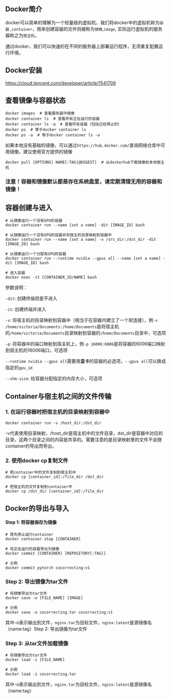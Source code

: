 ## Docker简介

docker可以简单的理解为一个轻量级的虚拟机，我们将docker中的虚拟机称为`容器` ,`container`，用来创建容器的文件则被称为`镜像`,`image`, 实际运行虚拟机的服务器称之为`宿主机`。

通过docker，我们可以快速的在不同的服务器上部署运行程序，无须重复配置运行环境。

## Docker安装

https://cloud.tencent.com/developer/article/1541709

## 查看镜像与容器状态

```shell
docker images  # 查看服务器中镜像
docker container ls  # 查看所有正在运行的容器
docker container ls -a  # 查看所有容器（包括已经停止的）
docker ps  # 等于docker container ls
docker ps -a  # 等于docker container ls -a
```

如果本地没有基础的镜像，可以通过`https://hub.docker.com/`查询网络仓库中可用镜像，建议使用官方提供的镜像

```shell
docker pull [OPTIONS] NAME[:TAG|@DIGEST]  # 从dockerhub下载镜像到本地宿主机
```

### 注意！容器和镜像默认都是存在系统盘里，请定期清理无用的容器和镜像！

## 容器创建与进入

```shell
# 从镜像运行一个没有GPU的容器
docker container run --name [set a name] -dit [IMAGE_ID] bash

# 从镜像运行一个没有GPU的容器并将宿主机目录映射到容器中
docker container run --name [set a name] -v /src_dir:/dst_dir -dit [IMAGE_ID] bash

# 从镜像运行一个分配有GPU的容器
docker container run --runtime nvidia --gpus all --name [set a name] -dit [IMAGE_ID] bash

# 进入容器
docker exec -it [CONTAINER_ID/NAME] bash
```

参数说明：

`-dit`: 创建终端但是不进入

`-it`: 创建终端并进入

`-v`: 将宿主机的目录映射到容器中（相当于在容器内建立了一个软连接），例`-v /home/victoria/Documents:/home/Documents`是将宿主机的`/home/victoria/Documents`目录映射到容器的`/home/Documents`目录中，可选项

`-p`: 将容器中的端口映射到宿主机上，例`-p 16006:6006`是将容器的6006端口映射到宿主机的16006端口，可选项

`--runtime nvidia --gpus all`需要用**显卡**的容器的必选项，`--gpus all`可以换成指定的`gpu_id`

`--shm-size`: 给容器分配指定的内存大小，可选项

## Container与宿主机之间的文件传输

### 1. 在运行容器时把宿主机的目录映射到容器中

```shell
docker container run -v /host_dir:/dst_dir
```

-v代表使用目录映射，/host_dir是宿主机中的文件目录，dst_dir是容器中对应的目录，这两个目录之间的内容是共享的。需要注意的是目录映射里的文件不会随container的导出而导出。

### 2. 使用docker cp复制文件

```shell
# 把container中的文件复制到宿主机中
docker cp [container_id]:/file_dir /dst_dir

# 把宿主机的文件复制到container中
docker cp /dst_dir [container_id]:/file_dir
```

## Docker的导出与导入

#### Step 1: 将容器保存为镜像

```shell
# 首先停止运行container
docker container stop [CONTAINER]

# 将正在运行的容器导出为镜像
docker commit [CONTAINER] [REPOSITORY[:TAG]]

# 示例
docker commit pytorch cocorrecting:v1
```

### Step 2: 导出镜像为tar文件

```shell
# 将镜像导出为tar文件
docker save -o [FILE_NAME] [IMAGE]

# 示例
docker save -o cocorrecting.tar cocorrecting:v1
```

其中-o表示输出到文件，`nginx.tar`为目标文件，`nginx:latest`是源镜像名（name:tag）Step 2: 导出镜像为tar文件

### Step 3: 从tar文件加载镜像

```shell
# 将镜像导出为tar文件
docker load -i [FILE_NAME]

# 示例
docker load -i cocorrecting.tar
```

其中-o表示输出到文件，`nginx.tar`为目标文件，`nginx:latest`是源镜像名（name:tag）

